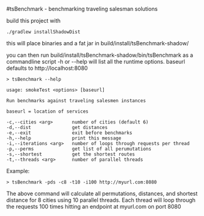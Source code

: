 #tsBenchmark - benchmarking traveling salesman solutions

build this project with 
```
./gradlew installShadowDist
```
this will place binaries and a fat jar in build/install/tsBenchmark-shadow/

you can then run build/install/tsBenchmark-shadow/bin/tsBenchmark as a commandline script  -h or --help will list all the runtime options. baseurl defaults to http://localhost:8080

```
> tsBenchmark --help 

usage: smokeTest <options> [baseurl]

Run benchmarks against traveling salesmen instances

baseurl = location of services

-c,--cities <arg>       number of cities (default 6)
-d,--dist               get distances
-e,--exit               exit before benchmarks
-h,--help               print this message
-i,--iterations <arg>   number of loops through requests per thread
-p,--perms              get list of all perumutations
-s,--shortest           get the shortest routes
-t,--threads <arg>      number of parallel threads
```

Example:

```
> tsBenchmark -pds -c8 -t10 -i100 http://myurl.com:8080
```

The above command will calculate all permutations, distances, and shortest distance for 8 cities using 10 parallel 
threads. Each thread will loop through the requests 100 times hitting an endpoint at myurl.com on port 8080